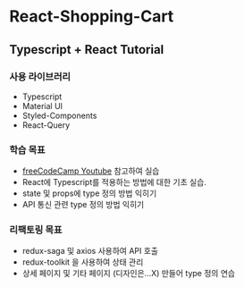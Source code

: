 # React-Shopping-Cart

## Typescript + React Tutorial

### 사용 라이브러리
* Typescript
* Material UI
* Styled-Components
* React-Query

### 학습 목표
* [freeCodeCamp Youtube](https://www.youtube.com/watch?v=sfmL6bGbiN8&t=760s) 참고하여 실습
* React에 Typescript를 적용하는 방법에 대한 기초 실습.
* state 및 props에 type 정의 방법 익히기
* API 통신 관련 type 정의 방법 익히기

### 리팩토링 목표
* redux-saga 및 axios 사용하여 API 호출
* redux-toolkit 을 사용하여 상태 관리
* 상세 페이지 및 기타 페이지 (디자인은...X) 만들어 type 정의 연습




